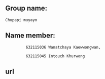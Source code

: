 ## Group name: 
    Chupapi muyayo

## Name member: 
             632115036 Wanatchaya Kaewwongwan,

             632115045 Intouch Khurwong
 ## url
